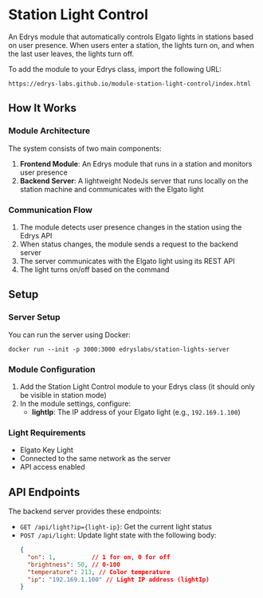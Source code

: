 # Station Light Control

An Edrys module that automatically controls Elgato lights in stations based on user presence. When users enter a station, the lights turn on, and when the last user leaves, the lights turn off.

To add the module to your Edrys class, import the following URL:

```
https://edrys-labs.github.io/module-station-light-control/index.html
```

## How It Works

### Module Architecture

The system consists of two main components:
1. **Frontend Module**: An Edrys module that runs in a station and monitors user presence
2. **Backend Server**: A lightweight NodeJs server that runs locally on the station machine and communicates with the Elgato light

### Communication Flow

1. The module detects user presence changes in the station using the Edrys API
2. When status changes, the module sends a request to the backend server
3. The server communicates with the Elgato light using its REST API
4. The light turns on/off based on the command

## Setup

### Server Setup

You can run the server using Docker:

```
docker run --init -p 3000:3000 edryslabs/station-lights-server
```

### Module Configuration

1. Add the Station Light Control module to your Edrys class (it should only be visible in station mode)
2. In the module settings, configure:
   - **lightIp**: The IP address of your Elgato light (e.g., `192.169.1.100`)

### Light Requirements

- Elgato Key Light 
- Connected to the same network as the server
- API access enabled

## API Endpoints

The backend server provides these endpoints:

- `GET /api/light?ip={light-ip}`: Get the current light status
- `POST /api/light`: Update light state with the following body:
  ```json
  {
    "on": 1,          // 1 for on, 0 for off
    "brightness": 50, // 0-100
    "temperature": 213, // Color temperature
    "ip": "192.169.1.100" // Light IP address (lightIp)
  }
  ```


